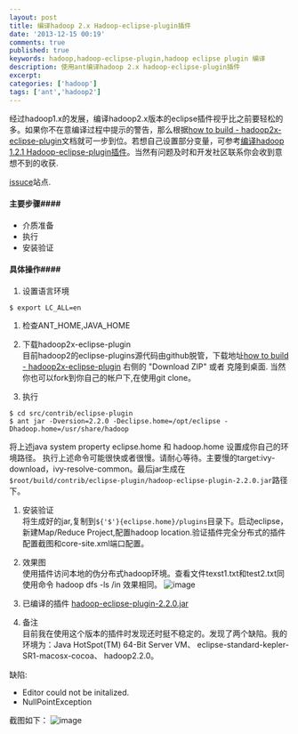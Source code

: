```yaml
---
layout: post
title: 编译hadoop 2.x Hadoop-eclipse-plugin插件
date: '2013-12-15 00:19'
comments: true
published: true
keywords: hadoop,hadoop-eclipse-plugin,hadoop eclipse plugin 编译
description: 使用ant编译hadoop 2.x hadoop-eclipse-plugin插件
excerpt: 
categories: ['hadoop']
tags: ['ant','hadoop2']
---
```


经过hadoop1.x的发展，编译hadoop2.x版本的eclipse插件视乎比之前要轻松的多。如果你不在意编译过程中提示的警告，那么根据[how to build - hadoop2x-eclipse-plugin]文档就可一步到位。若想自己设置部分变量，可参考[编译hadoop 1.2.1 Hadoop-eclipse-plugin插件]。当然有问题及时和开发社区联系你会收到意想不到的收获.

[issuce]站点.

#### 主要步骤####
* 介质准备
* 执行
* 安装验证

#### 具体操作####
1. 设置语言环境
<!-- lang:shell-->
```shell
$ export LC_ALL=en
```

1. 检查ANT_HOME,JAVA_HOME

1. 下载hadoop2x-eclipse-plugin</br>
目前hadoop2的eclipse-plugins源代码由github脱管，下载地址[how to build - hadoop2x-eclipse-plugin] 右侧的 "Download ZIP" 或者 克隆到桌面. 当然你也可以fork到你自己的帐户下,在使用git clone。

1. 执行
<!-- lang:shell-->
```shell
$ cd src/contrib/eclipse-plugin
$ ant jar -Dversion=2.2.0 -Declipse.home=/opt/eclipse -Dhadoop.home=/usr/share/hadoop
```
将上述java system property eclipse.home 和 hadoop.home 设置成你自己的环境路径。 执行上述命令可能很快或者很慢。请耐心等待。主要慢的target:ivy-download，ivy-resolve-common。最后jar生成在
`$root/build/contrib/eclipse-plugin/hadoop-eclipse-plugin-2.2.0.jar`路径下。

1. 安装验证</br>
将生成好的jar,复制到`${'$'}{eclipse.home}/plugins`目录下。启动eclipse，新建Map/Reduce Project,配置hadoop location.验证插件完全分布式的插件配置截图和core-site.xml端口配置。

1. 效果图</br>
使用插件访问本地的伪分布式hadoop环境。查看文件texst1.txt和test2.txt同使用命令 hadoop dfs -ls /in 效果相同。
![image](http://zhaomingtai.u.qiniudn.com/hadoop2x-eclipse-plugin-success.jpg)

1. 已编译的插件
[hadoop-eclipse-plugin-2.2.0.jar]

1. 备注</br>
目前我在使用这个版本的插件时发现还时挺不稳定的。发现了两个缺陷。我的环境为：Java HotSpot(TM) 64-Bit Server VM、 eclipse-standard-kepler-SR1-macosx-cocoa、 hadoop2.2.0。

缺陷:

*  Editor could not be initalized.
*  NullPointException

截图如下：
![image](http://zhaomingtai.u.qiniudn.com/hadoop2x-eclipse-plugin-exeception.jpg)





[how to build - hadoop2x-eclipse-plugin]:https://github.com/winghc/hadoop2x-eclipse-plugin
[编译hadoop 1.2.1 Hadoop-eclipse-plugin插件]:http://kangfoo.u.qiniudn.com/article/2013/12/hadoop-eclipse-plugin-1.2.1/
[hadoop-eclipse-plugin-2.2.0.jar]:http://pan.baidu.com/s/1bngnciN
[issuce]:https://github.com/winghc/hadoop2x-eclipse-plugin/issues


